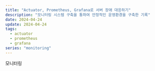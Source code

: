 ```yaml
---
title: "Actuator, Prometheus, Grafana로 서버 장애 대응하기"
description: "모니터링 시스템 구축을 통하여 안정적인 운영환경을 구축한 기록"
date: 2024-04-24
update: 2024-04-24
tags:
  - actuator
  - prometheus
  - grafana
series: "monitoring"
---
```


모니터링